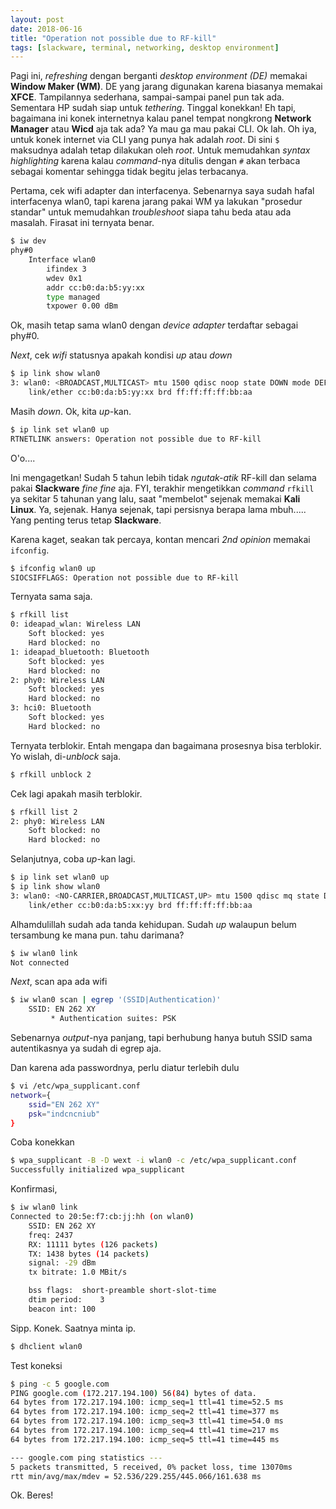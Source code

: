 ```yaml
---
layout: post
date: 2018-06-16
title: "Operation not possible due to RF-kill"
tags: [slackware, terminal, networking, desktop environment]
---
```


Pagi ini, _refreshing_ dengan berganti _desktop environment (DE)_ memakai **Window Maker (WM)**. DE yang jarang digunakan karena biasanya memakai **XFCE**. Tampilannya sederhana, sampai-sampai panel pun tak ada. Sementara HP sudah siap untuk _tethering_. Tinggal konekkan! Eh tapi, bagaimana ini konek internetnya kalau panel tempat nongkrong **Network Manager** atau **Wicd** aja tak ada? Ya mau ga mau pakai CLI. Ok lah. Oh iya, untuk konek internet via CLI yang punya hak adalah _root_. Di sini <code>$</code> maksudnya adalah tetap dilakukan oleh _root_. Untuk memudahkan _syntax highlighting_ karena kalau _command_-nya ditulis dengan <code>#</code> akan terbaca sebagai komentar sehingga tidak begitu jelas terbacanya.

Pertama, cek wifi adapter dan interfacenya. Sebenarnya saya sudah hafal interfacenya wlan0, tapi karena jarang pakai WM ya lakukan "prosedur standar" untuk memudahkan _troubleshoot_ siapa tahu beda atau ada masalah. Firasat ini ternyata benar.

```bash
$ iw dev
phy#0
	Interface wlan0
		ifindex 3
		wdev 0x1
		addr cc:b0:da:b5:yy:xx
		type managed
		txpower 0.00 dBm
```

Ok, masih tetap sama wlan0 dengan _device adapter_ terdaftar sebagai phy#0.

_Next_, cek _wifi_ statusnya apakah kondisi _up_ atau _down_

```bash
$ ip link show wlan0
3: wlan0: <BROADCAST,MULTICAST> mtu 1500 qdisc noop state DOWN mode DEFAULT group default qlen 1000
    link/ether cc:b0:da:b5:yy:xx brd ff:ff:ff:ff:bb:aa
```

Masih _down_. Ok, kita _up_-kan.

```bash
$ ip link set wlan0 up
RTNETLINK answers: Operation not possible due to RF-kill
```

O'o....

Ini mengagetkan! Sudah 5 tahun lebih tidak _ngutak-atik_ RF-kill dan selama pakai **Slackware** _fine fine_ aja. FYI, terakhir mengetikkan _command_ <code>rfkill</code> ya sekitar 5 tahunan yang lalu, saat "membelot" sejenak memakai **Kali Linux**. Ya, sejenak. Hanya sejenak, tapi persisnya berapa lama mbuh..... Yang penting terus tetap **Slackware**.

Karena kaget, seakan tak percaya, kontan mencari _2nd opinion_ memakai <code>ifconfig</code>. 

```bash
$ ifconfig wlan0 up
SIOCSIFFLAGS: Operation not possible due to RF-kill
```

Ternyata sama saja. 

```bash
$ rfkill list
0: ideapad_wlan: Wireless LAN
	Soft blocked: yes
	Hard blocked: no
1: ideapad_bluetooth: Bluetooth
	Soft blocked: yes
	Hard blocked: no
2: phy0: Wireless LAN
	Soft blocked: yes
	Hard blocked: no
3: hci0: Bluetooth
	Soft blocked: yes
	Hard blocked: no
```

Ternyata terblokir. Entah mengapa dan bagaimana prosesnya bisa terblokir.
Yo wislah, di-_unblock_ saja.

```bash
$ rfkill unblock 2
```

Cek lagi apakah masih terblokir.

```bash
$ rfkill list 2
2: phy0: Wireless LAN
	Soft blocked: no
	Hard blocked: no
```

Selanjutnya, coba _up_-kan lagi.

```bash
$ ip link set wlan0 up
$ ip link show wlan0
3: wlan0: <NO-CARRIER,BROADCAST,MULTICAST,UP> mtu 1500 qdisc mq state DOWN mode DEFAULT group default qlen 1000
    link/ether cc:b0:da:b5:xx:yy brd ff:ff:ff:ff:bb:aa
```

Alhamdulillah sudah ada tanda kehidupan. Sudah _up_ walaupun belum tersambung ke mana pun. tahu darimana?

```bash
$ iw wlan0 link
Not connected
```

_Next_, scan apa ada wifi

```bash
$ iw wlan0 scan | egrep '(SSID|Authentication)'
	SSID: EN 262 XY
		 * Authentication suites: PSK
```

Sebenarnya _output_-nya panjang, tapi berhubung hanya butuh SSID sama autentikasnya ya sudah di egrep aja. 

Dan karena ada passwordnya, perlu diatur terlebih dulu

```bash
$ vi /etc/wpa_supplicant.conf
network={
    ssid="EN 262 XY"
    psk="indcncniub"
}
```

Coba konekkan

```bash
$ wpa_supplicant -B -D wext -i wlan0 -c /etc/wpa_supplicant.conf
Successfully initialized wpa_supplicant
```

Konfirmasi,

```bash
$ iw wlan0 link
Connected to 20:5e:f7:cb:jj:hh (on wlan0)
	SSID: EN 262 XY
	freq: 2437
	RX: 11111 bytes (126 packets)
	TX: 1438 bytes (14 packets)
	signal: -29 dBm
	tx bitrate: 1.0 MBit/s

	bss flags:	short-preamble short-slot-time
	dtim period:	3
	beacon int:	100
```

Sipp. Konek. Saatnya minta ip.

```bash
$ dhclient wlan0
```

Test koneksi

```bash
$ ping -c 5 google.com
PING google.com (172.217.194.100) 56(84) bytes of data.
64 bytes from 172.217.194.100: icmp_seq=1 ttl=41 time=52.5 ms
64 bytes from 172.217.194.100: icmp_seq=2 ttl=41 time=377 ms
64 bytes from 172.217.194.100: icmp_seq=3 ttl=41 time=54.0 ms
64 bytes from 172.217.194.100: icmp_seq=4 ttl=41 time=217 ms
64 bytes from 172.217.194.100: icmp_seq=5 ttl=41 time=445 ms

--- google.com ping statistics ---
5 packets transmitted, 5 received, 0% packet loss, time 13070ms
rtt min/avg/max/mdev = 52.536/229.255/445.066/161.638 ms
```

Ok. Beres!
